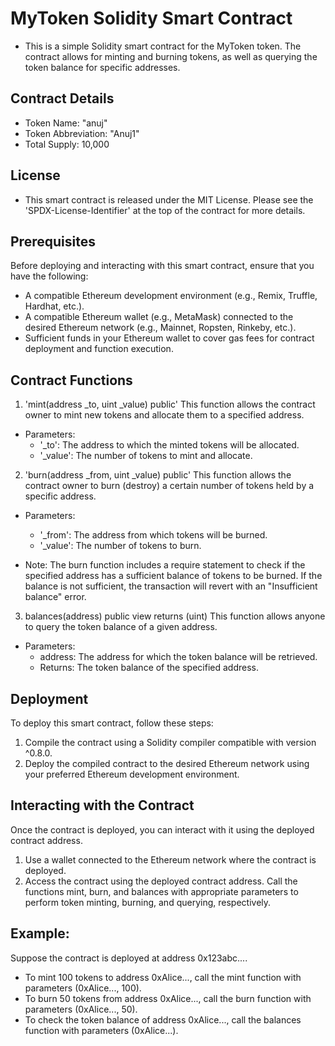 # MyToken Solidity Smart Contract
* This is a simple Solidity smart contract for the MyToken token. The contract allows for minting and burning tokens, as well as querying the token balance for specific addresses.

## Contract Details
* Token Name: "anuj"
* Token Abbreviation: "Anuj1"
* Total Supply: 10,000

## License
* This smart contract is released under the MIT License. Please see the 'SPDX-License-Identifier' at the top of the contract for more details.

## Prerequisites
Before deploying and interacting with this smart contract, ensure that you have the following:

* A compatible Ethereum development environment (e.g., Remix, Truffle, 
  Hardhat, etc.).
* A compatible Ethereum wallet (e.g., MetaMask) connected to the desired 
  Ethereum network (e.g., Mainnet, Ropsten, Rinkeby, etc.).
* Sufficient funds in your Ethereum wallet to cover gas fees for 
  contract deployment and function execution.

## Contract Functions
1. 'mint(address _to, uint _value) public'
This function allows the contract owner to mint new tokens and allocate them to a specified address.

* Parameters:
   * '_to': The address to which the minted tokens will be allocated.
   * '_value': The number of tokens to mint and allocate.
2. 'burn(address _from, uint _value) public'
This function allows the contract owner to burn (destroy) a certain number of tokens held by a specific address.

* Parameters:
  * '_from': The address from which tokens will be burned.
  * '_value': The number of tokens to burn.

* Note: The burn function includes a require statement to check if the 
  specified address has a sufficient balance of tokens to be burned. If 
  the balance is not sufficient, 
  the transaction will revert with an "Insufficient balance" error.

3. balances(address) public view returns (uint)
This function allows anyone to query the token balance of a given address.

* Parameters:
  * address: The address for which the token balance will be retrieved.
  * Returns: The token balance of the specified address.

## Deployment
To deploy this smart contract, follow these steps:

1. Compile the contract using a Solidity compiler compatible with 
   version ^0.8.0.
2. Deploy the compiled contract to the desired Ethereum network using 
   your preferred Ethereum development environment.

## Interacting with the Contract
Once the contract is deployed, you can interact with it using the deployed contract address.

1. Use a wallet connected to the Ethereum network where the contract is 
   deployed.
2. Access the contract using the deployed contract address.
   Call the functions mint, burn, and balances with appropriate 
   parameters to perform token minting, burning, and querying, 
   respectively.

## Example:
Suppose the contract is deployed at address 0x123abc....

* To mint 100 tokens to address 0xAlice..., call the mint function with 
  parameters (0xAlice..., 100).
* To burn 50 tokens from address 0xAlice..., call the burn function with 
  parameters (0xAlice..., 50).
* To check the token balance of address 0xAlice..., call the balances 
  function with parameters (0xAlice...).
